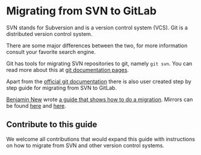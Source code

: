 # Migrating from SVN to GitLab

SVN stands for Subversion and is a version control system (VCS).
Git is a distributed version control system.

There are some major differences between the two, for more information consult your favorite search engine.

Git has tools for migrating SVN repositories to git, namely `git svn`. You can read more about this at
[git documentation pages](https://git-scm.com/book/en/Git-and-Other-Systems-Git-and-Subversion).

Apart from the [official git documentation](https://git-scm.com/book/en/Git-and-Other-Systems-Migrating-to-Git) there is also
user created step by step guide for migrating from SVN to GitLab.

[Benjamin New](https://github.com/leftclickben) wrote [a guide that shows how to do a migration](https://gist.github.com/leftclickben/322b7a3042cbe97ed2af). Mirrors can be found [here](https://gitlab.com/snippets/2168) and [here](https://gist.github.com/maxlazio/f1b593b0d00aa966e9ca).

## Contribute to this guide
We welcome all contributions that would expand this guide with instructions on how to migrate from SVN and other version control systems.
